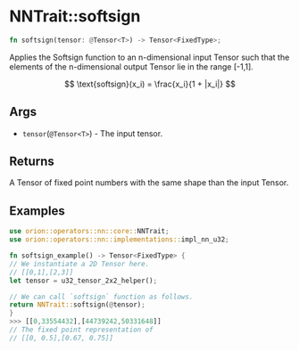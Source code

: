 # NNTrait::softsign

```rust
fn softsign(tensor: @Tensor<T>) -> Tensor<FixedType>;
```

Applies the Softsign function to an n-dimensional input Tensor such that the elements of the n-dimensional output Tensor lie in the range \[-1,1].

$$
\text{softsign}(x_i) = \frac{x_i}{1 + |x_i|}
$$

## Args

* `tensor`(`@Tensor<T>`) - The input tensor.

## Returns

A Tensor of fixed point numbers with the same shape than the input Tensor.

## Examples

```rust
use orion::operators::nn::core::NNTrait;
use orion::operators::nn::implementations::impl_nn_u32;

fn softsign_example() -> Tensor<FixedType> {
// We instantiate a 2D Tensor here.
// [[0,1],[2,3]]
let tensor = u32_tensor_2x2_helper();

// We can call `softsign` function as follows.
return NNTrait::softsign(@tensor);
}
>>> [[0,33554432],[44739242,50331648]]
// The fixed point representation of
// [[0, 0.5],[0.67, 0.75]]
```
